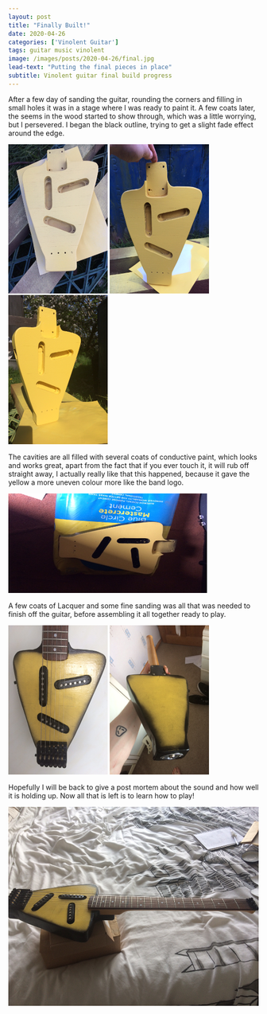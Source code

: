 ```yaml
---
layout: post
title: "Finally Built!"
date: 2020-04-26
categories: ['Vinolent Guitar']
tags: guitar music vinolent
image: /images/posts/2020-04-26/final.jpg
lead-text: "Putting the final pieces in place"
subtitle: Vinolent guitar final build progress
---
```

<p>After a few day of sanding the guitar, rounding the corners and filling in small holes it was in a stage where I was ready to paint it. A few coats later, the seems in the wood started to show through, which was a little worrying, but I persevered. I began the black outline, trying to get a slight fade effect around the edge.</p>

<div class="flex">
  <img width="200" height="300" src="/images/posts/2020-04-26/yellow-1.jpg" alt="First coat of yellow" />
  <img width="200" height="300" src="/images/posts/2020-04-26/yellow-2.jpg" alt="Second coat" />
  <img width="200" height="300" src="/images/posts/2020-04-26/yellow-3.jpg" alt="All yellow" />
</div>

<p>The cavities are all filled with several coats of conductive paint, which looks and works great, apart from the fact that if you ever touch it, it will rub off straight away, I actually really like that this happened, because it gave the yellow a more uneven colour more like the band logo.</p>

<div class="flex">
  <img width="400" height="200" src="/images/posts/2020-04-26/cavities.jpg" alt="conductive paint in place" />
</div>

<p>A few coats of Lacquer and some fine sanding was all that was needed to finish off the guitar, before assembling it all together ready to play.</p>

<div class="flex">
  <img width="200" height="300" src="/images/posts/2020-04-26/face.jpg" alt="Close up of guitar face" />
  <img width="200" height="300" src="/images/posts/2020-04-26/back.jpg" alt="Close up of guitar back" />
</div>

<p>Hopefully I will be back to give a post mortem about the sound and how well it is holding up. Now all that is left is to learn how to play!</p>

<img width="600" height="400" src="/images/posts/2020-04-26/side.jpg" alt="Guitar side view" />
